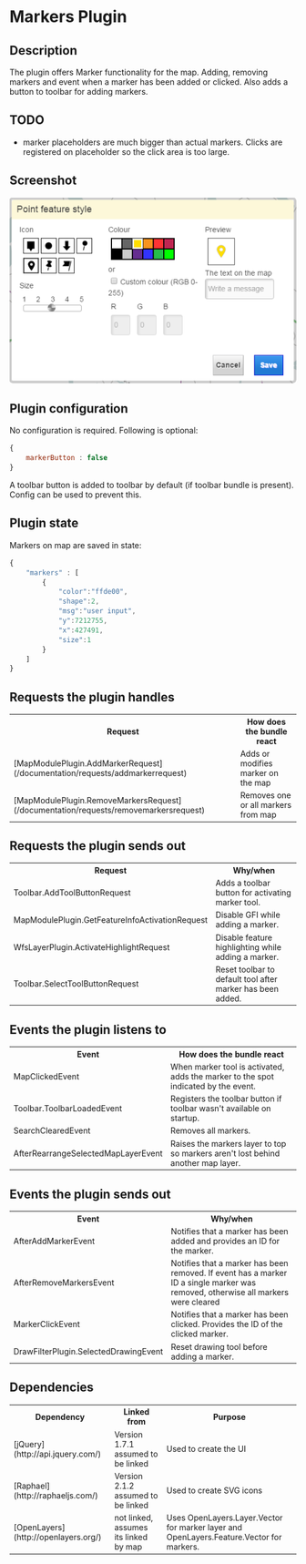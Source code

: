 # Markers Plugin

## Description

The plugin offers Marker functionality for the map. Adding, removing markers and event when a marker has been added or clicked.
Also adds a button to toolbar for adding markers.

## TODO

* marker placeholders are much bigger than actual markers. Clicks are registered on placeholder so the click area is too large.

## Screenshot

![screenshot](images/mapmodule-markerplugin.png)

## Plugin configuration


No configuration is required. Following is optional:
```javascript
{
    markerButton : false
}
```

A toolbar button is added to toolbar by default (if toolbar bundle is present). Config can be used to prevent this.

## Plugin state

Markers on map are saved in state:

```javascript
{
    "markers" : [
        {
            "color":"ffde00",
            "shape":2,
            "msg":"user input",
            "y":7212755,
            "x":427491,
            "size":1
        }
    ]
}
```

## Requests the plugin handles

<table class="table">
  <tr>
    <th>Request</th><th>How does the bundle react</th>
  </tr>
  <tr>
    <td>[MapModulePlugin.AddMarkerRequest](/documentation/requests/addmarkerrequest)</td><td>Adds or modifies marker on the map</td>
  </tr>
  <tr>
    <td>[MapModulePlugin.RemoveMarkersRequest](/documentation/requests/removemarkersrequest)</td><td>Removes one or all markers from map</td>
  </tr>
</table>

## Requests the plugin sends out

<table class="table">
  <tr>
    <th>Request</th><th>Why/when</th>
  </tr>
  <tr>
    <td> Toolbar.AddToolButtonRequest </td><td> Adds a toolbar button for activating marker tool. </td>
  </tr>
  <tr>
    <td> MapModulePlugin.GetFeatureInfoActivationRequest </td><td> Disable GFI while adding a marker. </td>
  </tr>
  <tr>
    <td> WfsLayerPlugin.ActivateHighlightRequest </td><td> Disable feature highlighting while adding a marker. </td>
  </tr>
  <tr>
    <td> Toolbar.SelectToolButtonRequest </td><td> Reset toolbar to default tool after marker has been added. </td>
  </tr>
</table>

## Events the plugin listens to

<table class="table">
  <tr>
    <th> Event </th><th> How does the bundle react</th>
  </tr>
  <tr>
    <td> MapClickedEvent </td><td> When marker tool is activated, adds the marker to the spot indicated by the event.</td>
  </tr>
  <tr>
    <td> Toolbar.ToolbarLoadedEvent </td><td> Registers the toolbar button if toolbar wasn't available on startup.</td>
  </tr>
  <tr>
    <td> SearchClearedEvent </td><td> Removes all markers.</td>
  </tr>
  <tr>
    <td> AfterRearrangeSelectedMapLayerEvent </td><td> Raises the markers layer to top so markers aren't lost behind another map layer.</td>
  </tr>
</table>

## Events the plugin sends out

<table class="table">
  <tr>
    <th>Event</th><th>Why/when</th>
  </tr>
  <tr>
    <td>AfterAddMarkerEvent</td><td> Notifies that a marker has been added and provides an ID for the marker. </td>
  </tr>
  <tr>
    <td>AfterRemoveMarkersEvent</td><td> Notifies that a marker has been removed. If event has a marker ID a single marker was removed, 
    otherwise all markers were cleared </td>
  </tr>
  <tr>
    <td>MarkerClickEvent</td><td> Notifies that a marker has been clicked. Provides the ID of the clicked marker. </td>
  </tr>
  <tr>
    <td>DrawFilterPlugin.SelectedDrawingEvent</td><td> Reset drawing tool before adding a marker. </td>
  </tr>
</table>

## Dependencies

<table class="table">
  <tr>
    <th>Dependency</th><th>Linked from</th><th>Purpose</th>
  </tr>
  <tr>
    <td> [jQuery](http://api.jquery.com/) </td>
    <td> Version 1.7.1 assumed to be linked </td>
    <td> Used to create the UI</td>
  </tr>
  <tr>
    <td> [Raphael](http://raphaeljs.com/) </td>
    <td> Version 2.1.2 assumed to be linked </td>
    <td> Used to create SVG icons </td>
  </tr>
  <tr>
    <td> [OpenLayers](http://openlayers.org/) </td>
    <td> not linked, assumes its linked by map </td>
    <td> Uses OpenLayers.Layer.Vector for marker layer and OpenLayers.Feature.Vector for markers.</td>
  </tr>
</table>

